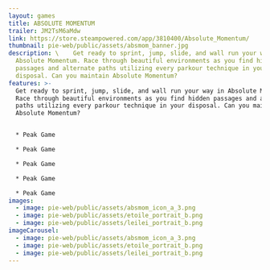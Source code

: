 ```yaml
---
layout: games
title: ABSOLUTE MOMENTUM
trailer: JM2TsM6aMdw
link: https://store.steampowered.com/app/3810400/Absolute_Momentum/
thumbnail: pie-web/public/assets/absmom_banner.jpg
description: \    Get ready to sprint, jump, slide, and wall run your way in
  Absolute Momentum. Race through beautiful environments as you find hidden
  passages and alternate paths utilizing every parkour technique in your
  disposal. Can you maintain Absolute Momentum?
features: >-
  Get ready to sprint, jump, slide, and wall run your way in Absolute Momentum.
  Race through beautiful environments as you find hidden passages and alternate
  paths utilizing every parkour technique in your disposal. Can you maintain
  Absolute Momentum?


  * Peak Game

  * Peak Game

  * Peak Game

  * Peak Game

  * Peak Game
images:
  - image: pie-web/public/assets/absmom_icon_a_3.png
  - image: pie-web/public/assets/etoile_portrait_b.png
  - image: pie-web/public/assets/leilei_portrait_b.png
imageCarousel:
  - image: pie-web/public/assets/absmom_icon_a_3.png
  - image: pie-web/public/assets/etoile_portrait_b.png
  - image: pie-web/public/assets/leilei_portrait_b.png
---
```

